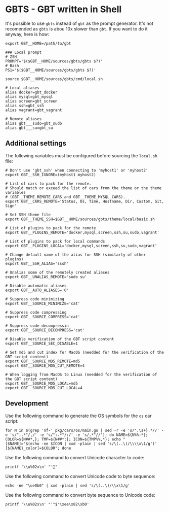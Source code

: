 GBTS - GBT written in Shell
===========================

It's possible to use `gbts` instead of `gbt` as the prompt generator. It's not
recomended as `gbts` is abou 10x slower than `gbt`. If you want to do it anyway,
here is how:

```shell
export GBT__HOME=/path/to/gbt

### Local prompt
# ZSH
PROMPT='$($GBT__HOME/sources/gbts/gbts $?)'
# Bash
PS1='$($GBT__HOME/sources/gbts/gbts $?)'

source $GBT__HOME/sources/gbts/cmd/local.sh

# Local aliases
alias docker=gbt_docker
alias mysql=gbt_mysql
alias screen=gbt_screen
alias ssh=gbt_ssh
alias vagrant=gbt_vagrant

# Remote aliases
alias gbt___sudo=gbt_sudo
alias gbt___su=gbt_su
```


Additional settings
-------------------

The following variables must be configured before sourcing the `local.sh` file:

```shell
# Don't use 'gbt_ssh' when connecting to 'myhost1' or 'myhost2'
export GBT__SSH_IGNORE=(myhost1 myhost2)

# List of cars to pack for the remote.
# Should match or exceed the list of cars from the theme or the theme variables
# (GBT__THEME_REMOTE_CARS and GBT__THEME_MYSQL_CARS).
export GBT__CARS_REMOTE='Status, Os, Time, Hostname, Dir, Custom, Git, Sign'

# Set SSH theme file
export GBT__THEME_SSH=$GBT__HOME/sources/gbts/theme/local/basic.sh

# List of plugins to pack for the remote
export GBT__PLUGINS_REMOTE='docker,mysql,screen,ssh,su,sudo,vagrant'

# List of plugins to pack for local commands
export GBT__PLUGINS_LOCAL='docker,mysql,screen,ssh,su,sudo,vagrant'

# Change default name of the alias for SSH (similarly of other plugins)
export GBT__SSH_ALIAS='sssh'

# Unalias some of the remotely created aliases
export GBT__UNALIAS_REMOTE='sudo su'

# Disable automatic aliases
export GBT__AUTO_ALIASES='0'

# Suppress code minimizing
export GBT__SOURCE_MINIMIZE='cat'

# Suppress code compressing
export GBT__SOURCE_COMPRESS='cat'

# Suppress code decompressin
export GBT__SOURCE_DECOMPRESS='cat'

# Disable verification of the GBT script content
export GBT__SOURCE_SEC_DISABLE=1

# Set md5 and cut index for MacOS (needded for the verification of the GBT script content)
export GBT__SOURCE_MD5_REMOTE=md5
export GBT__SOURCE_MD5_CUT_REMOTE=4

# When logging from MacOS to Linux (needded for the verification of the GBT script content)
export GBT__SOURCE_MD5_LOCAL=md5
export GBT__SOURCE_MD5_CUT_LOCAL=4
```


Development
-----------

Use the following command to generate the OS symbols for the `os` car script:

```shell
for N in $(grep 'nf-' pkg/cars/os/main.go | sed -r -e 's/",\s+}.*//' -e 's/",.*"/,/' -e 's/":.*"/:/' -e 's/.*"//'); do NAME=${N%%:*}; COLOR=${N##*,}; TMP=${N##*:}; ICON=${TMP%%,*}; echo "    [$NAME]='$(echo -ne $ICON | xxd -plain | sed 's/\(..\)/\\\\x\1/g')'     [${NAME}_color]=$COLOR"; done
```

Use the following command to convert Unicode character to code:

```shell
printf '\\u%02x\n' "'"
```

Use the following command to convert Unicode code to byte sequence:

```shell
echo -ne "\ue0b0" | xxd -plain | sed 's/\(..\)/\\x\1/g'
```

Use the following command to convert byte sequence to Unicode code:

```shell
printf '\\u%02x\n' "'"$'\xee\x82\xb0'
```
